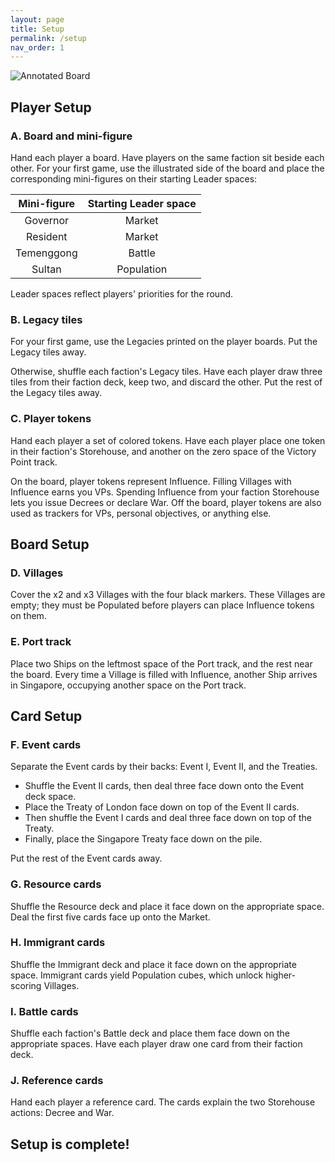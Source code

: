 ```yaml
---
layout: page
title: Setup
permalink: /setup
nav_order: 1
---
```

<!-- Update board, label parts -->
![Annotated Board](https://github.com/mosquitogames/1819rulebook/blob/main/img/annotated_board.jpg?raw=true)

## Player Setup

### A. Board and mini-figure

Hand each player a board. Have players on the same faction sit beside each other. For your first game, use the illustrated side of the board and place the corresponding mini-figures on their starting Leader spaces:

| Mini-figure | Starting Leader space |
| :---: | :---: |
| Governor | Market |
| Resident | Market |
| Temenggong | Battle |
| Sultan | Population |

Leader spaces reflect players' priorities for the round.

<!-- There must always be two Malay Chiefs. 
Which players sit beside?
-->

### B. Legacy tiles

For your first game, use the Legacies printed on the player boards. Put the Legacy tiles away.

Otherwise, shuffle each faction's Legacy tiles. Have each player draw three tiles from their faction deck, keep two, and discard the other. Put the rest of the Legacy tiles away.

<!-- 
### C. Wealth

Hand each player $5. Set the remaining coins near the board---this is the Bank.
 -->

<!-- > *3-player game: the solo player gets $8 to start.* -->

### C. Player tokens

Hand each player a set of colored tokens. Have each player place one token in their faction's Storehouse, and another on the zero space of the Victory Point track.

On the board, player tokens represent Influence. Filling Villages with Influence earns you VPs. Spending Influence from your faction Storehouse lets you issue Decrees or declare War. Off the board, player tokens are also used as trackers for VPs, personal objectives, or anything else.

## Board Setup

### D. Villages

Cover the x2 and x3 Villages with the four black markers. These Villages are empty; they must be Populated before players can place Influence tokens on them.

<!-- > *3-player game: the solo player only covers their x3 Village.* -->

### E. Port track

Place two Ships on the leftmost space of the Port track, and the rest near the board. Every time a Village is filled with Influence, another Ship arrives in Singapore, occupying another space on the Port track.

## Card Setup

### F. Event cards

Separate the Event cards by their backs: Event I, Event II, and the Treaties.

- Shuffle the Event II cards, then deal three face down onto the Event deck space.
- Place the Treaty of London face down on top of the Event II cards.
- Then shuffle the Event I cards and deal three face down on top of the Treaty.
- Finally, place the Singapore Treaty face down on the pile.

Put the rest of the Event cards away.

### G. Resource cards

Shuffle the Resource deck and place it face down on the appropriate space. Deal the first five cards face up onto the Market.

### H. Immigrant cards

Shuffle the Immigrant deck and place it face down on the appropriate space. Immigrant cards yield Population cubes, which unlock higher-scoring Villages. 

<!-- 
join Communities?
represent the various social groups who migrated---voluntarily or otherwise---into Singapore.
 -->

### I. Battle cards

Shuffle each faction's Battle deck and place them face down on the appropriate spaces. Have each player draw one card from their faction deck.

<!-- 
Battle cards represet the various fighting forces at each faction's disposal. British and Malay players enlist fighters from different Battle decks.

> *3-player game: the solo player draws 3 Battle cards and keeps 2.*
 -->

### J. Reference cards

Hand each player a reference card. The cards explain the two Storehouse actions: Decree and War.

<!-- 
The Public Works dial tracks the number of schools, utilities, and public services built in Singapore. Increase the Public Works counter by 1 every time a Public Works card is bought from the Market.
 -->

## Setup is complete!